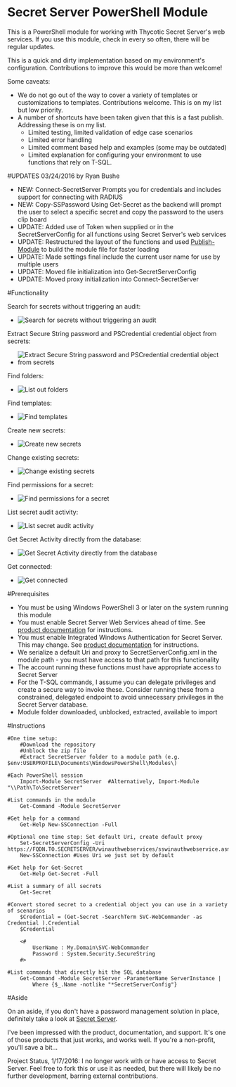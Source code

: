 Secret Server PowerShell Module
=============

This is a PowerShell module for working with Thycotic Secret Server's web services.  If you use this module, check in every so often, there will be regular updates.

This is a quick and dirty implementation based on my environment's configuration.  Contributions to improve this would be more than welcome!

Some caveats:

 * We do not go out of the way to cover a variety of templates or customizations to templates.  Contributions welcome.  This is on my list but low priority.
 * A number of shortcuts have been taken given that this is a fast publish.  Addressing these is on my list.
   * Limited testing, limited validation of edge case scenarios
   * Limited error handling
   * Limited comment based help and examples (some may be outdated)
   * Limited explanation for configuring your environment to use functions that rely on T-SQL.

#UPDATES 03/24/2016 by Ryan Bushe

  * NEW: Connect-SecretServer Prompts you for credentials and includes support for connecting with RADIUS
  * NEW: Copy-SSPassword Using Get-Secret as the backend will prompt the user to select a specific secret and copy the password to the users clip board
  * UPDATE: Added use of Token when supplied or in the SecretServerConfig for all functions using Secret Server's web services
  * UPDATE: Restructured the layout of the functions and used [Publish-Module](https://github.com/martin9700/Publish-Module) to build the module file for faster loading
  * UPDATE: Made settings final include the current user name for use by multiple users
  * UPDATE: Moved file initialization into Get-SecretServerConfig
  * UPDATE: Moved proxy initialization into Connect-SecretServer

#Functionality

Search for secrets without triggering an audit:
  * ![Search for secrets without triggering an audit](/Media/Get-Secret.png)

Extract Secure String password and PSCredential credential object from secrets:
  * ![Extract Secure String password and PSCredential credential object from secrets](/Media/Get-SecretCred.png)

Find folders:
  * ![List out folders](/Media/Get-Folder.png)

Find templates:
  * ![Find templates](/Media/Get-Template.png)

Create new secrets:
  * ![Create new secrets](/Media/New-Secret.png)

Change existing secrets:
  * ![Change existing secrets](/Media/Set-Secret.png)

Find permissions for a secret:
  * ![Find permissions for a secret](/Media/Get-SecretPermission.png)

List secret audit activity:
  * ![List secret audit activity](/Media/Get-SecretAudit.png)

Get Secret Activity directly from the database:
  * ![Get Secret Activity directly from the database](/Media/Get-SecretActivity.png)

Get connected:
  * ![Get connected](/Media/GetConnected.png)

#Prerequisites

 * You must be using Windows PowerShell 3 or later on the system running this module
 * You must enable Secret Server Web Services ahead of time.  See [product documentation](http://thycotic.com/products/secret-server/support-2/) for instructions.
 * You must enable Integrated Windows Authentication for Secret Server.  This may change.  See [product documentation](http://support.thycotic.com/kb/a90/setting-up-integrated-windows-authentication.aspx) for instructions.
 * We serialize a default Uri and proxy to SecretServerConfig.xml in the module path - you must have access to that path for this functionality
 * The account running these functions must have appropriate access to Secret Server
 * For the T-SQL commands, I assume you can delegate privileges and create a secure way to invoke these.  Consider running these from a constrained, delegated endpoint to avoid unnecessary privileges in the Secret Server database.
 * Module folder downloaded, unblocked, extracted, available to import

#Instructions

    #One time setup:
        #Download the repository
        #Unblock the zip file
        #Extract SecretServer folder to a module path (e.g. $env:USERPROFILE\Documents\WindowsPowerShell\Modules\)

    #Each PowerShell session
        Import-Module SecretServer  #Alternatively, Import-Module "\\Path\To\SecretServer"

    #List commands in the module
        Get-Command -Module SecretServer

    #Get help for a command
        Get-Help New-SSConnection -Full

    #Optional one time step: Set default Uri, create default proxy
        Set-SecretServerConfig -Uri https://FQDN.TO.SECRETSERVER/winauthwebservices/sswinauthwebservice.asmx
        New-SSConnection #Uses Uri we just set by default

    #Get help for Get-Secret
        Get-Help Get-Secret -Full

    #List a summary of all secrets
        Get-Secret

    #Convert stored secret to a credential object you can use in a variety of scenarios
        $Credential = (Get-Secret -SearchTerm SVC-WebCommander -as Credential ).Credential
        $Credential

        <#
            UserName : My.Domain\SVC-WebCommander
            Password : System.Security.SecureString
        #>

    #List commands that directly hit the SQL database
        Get-Command -Module SecretServer -ParameterName ServerInstance |
            Where {$_.Name -notlike "*SecretServerConfig"}

#Aside

On an aside, if you don't have a password management solution in place, definitely take a look at [Secret Server](http://thycotic.com/products/secret-server/compare-installed-editions/).

I've been impressed with the product, documentation, and support.  It's one of those products that just works, and works well.  If you're a non-profit, you'll save a bit...

Project Status, 1/17/2016: I no longer work with or have access to Secret Server. Feel free to fork this or use it as needed, but there will likely be no further development, barring external contributions.
